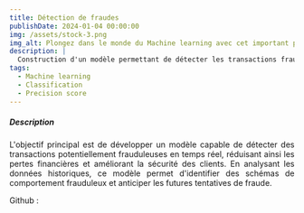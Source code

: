 ```yaml
---
title: Détection de fraudes
publishDate: 2024-01-04 00:00:00
img: /assets/stock-3.png
img_alt: Plongez dans le monde du Machine learning avec cet important projet.
description: |
  Construction d'un modèle permettant de détecter les transactions frauduleuses.
tags:
  - Machine learning
  - Classification
  - Precision score
---
```


##### Description 

<p style="text-align: justify;">
L'objectif principal est de développer un modèle capable de détecter des transactions potentiellement frauduleuses en temps réel, réduisant ainsi les pertes financières et améliorant la sécurité des clients. En analysant les données historiques, ce modèle permet d'identifier des schémas de comportement frauduleux et anticiper les futures tentatives de fraude.
</p>


 Github : 
